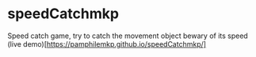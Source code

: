 # speedCatchmkp
Speed catch game, try to catch the movement object bewary of its speed
(live demo)[https://pamphilemkp.github.io/speedCatchmkp/]
